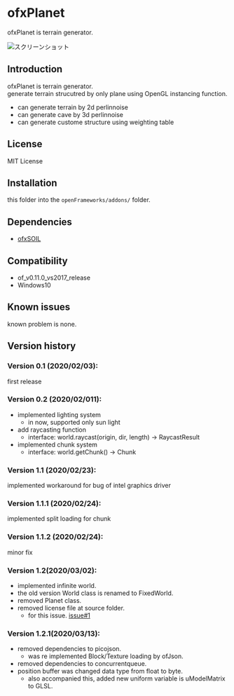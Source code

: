ofxPlanet
=====================================

ofxPlanet is terrain generator.

![スクリーンショット](mov.gif)

Introduction
------------
ofxPlanet is terrain generator.  
generate terrain strucutred by only plane using OpenGL instancing function.  
* can generate terrain by 2d perlinnoise
* can generate cave by 3d perlinnoise
* can generate custome structure using weighting table

License
-------
MIT License

Installation
------------
this folder into the `openFrameworks/addons/` folder.

Dependencies
------------
* [ofxSOIL](https://github.com/desktopgame/ofxSOIL)

Compatibility
------------
* of_v0.11.0_vs2017_release
* Windows10

Known issues
------------
known problem is none.

Version history
------------

### Version 0.1 (2020/02/03):
first release

### Version 0.2 (2020/02/011):
* implemented lighting system
  * in now, supported only sun light
* add raycasting function
  * interface: world.raycast(origin, dir, length) -> RaycastResult
* implemented chunk system
  * interface: world.getChunk() -> Chunk

### Version 1.1 (2020/02/23):
implemented workaround for bug of intel graphics driver

### Version 1.1.1 (2020/02/24):
implemented split loading for chunk

### Version 1.1.2 (2020/02/24):
minor fix

### Version 1.2(2020/03/02):
* implemented infinite world.
* the old version World class is renamed to FixedWorld.
* removed Planet class.
* removed license file at source folder.
  * for this issue. [issue#1](https://github.com/desktopgame/ofxPlanet/issues/1)

### Version 1.2.1(2020/03/13):
* removed dependencies to picojson.
    * was re implemented Block/Texture loading by ofJson.
* removed dependencies to concurrentqueue.
* position buffer was changed data type from float to byte.
    * also accompanied this, added new uniform variable is uModelMatrix to GLSL.